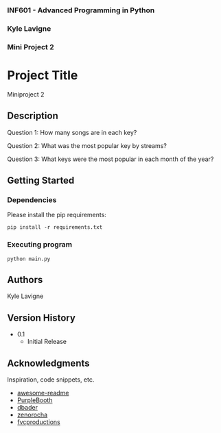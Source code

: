 ### INF601 - Advanced Programming in Python
### Kyle Lavigne
### Mini Project 2
 
 
# Project Title
 
Miniproject 2 
 
## Description

Question 1: How many songs are in each key?

Question 2: What was the most popular key by streams?

Question 3: What keys were the most popular in each month of the year?

 
## Getting Started
 
### Dependencies
 
Please install the pip requirements:

```aiignore
pip install -r requirements.txt
```
 
### Executing program

```aiignore
python main.py
```
 
## Authors
 
Kyle Lavigne
 
## Version History

* 0.1
    * Initial Release
 
## Acknowledgments
 
Inspiration, code snippets, etc.
* [awesome-readme](https://github.com/matiassingers/awesome-readme)
* [PurpleBooth](https://gist.github.com/PurpleBooth/109311bb0361f32d87a2)
* [dbader](https://github.com/dbader/readme-template)
* [zenorocha](https://gist.github.com/zenorocha/4526327)
* [fvcproductions](https://gist.github.com/fvcproductions/1bfc2d4aecb01a834b46)